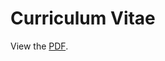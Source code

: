 # Curriculum Vitae
View the [PDF](https://raw.githubusercontent.com/claudioscheer/curriculum-vitae/master/curriculum-vitae.pdf).
